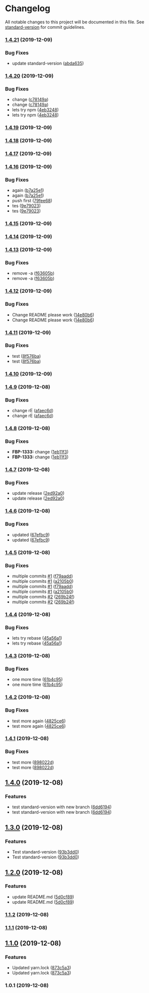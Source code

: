 # Changelog

All notable changes to this project will be documented in this file. See [standard-version](https://github.com/conventional-changelog/standard-version) for commit guidelines.

### [1.4.21](https://github.com/Lilmortal/game-recorder-ui/compare/v1.4.20...v1.4.21) (2019-12-09)


### Bug Fixes

* update standard-version ([abda635](https://github.com/Lilmortal/game-recorder-ui/commit/abda635701aa5ec6cfb3dec86d6e35b2feb00a30))

### [1.4.20](https://github.com/Lilmortal/game-recorder-ui/compare/v1.4.19...v1.4.20) (2019-12-09)


### Bug Fixes

* change ([c78149a](https://github.com/Lilmortal/game-recorder-ui/commit/c78149a80ff6370f93f3ea3e0339205d4ed92726))
* change ([c78149a](https://github.com/Lilmortal/game-recorder-ui/commit/c78149a80ff6370f93f3ea3e0339205d4ed92726))
* lets try npm ([4eb3248](https://github.com/Lilmortal/game-recorder-ui/commit/4eb32481f1c86da2310cd27b62236c61b7df8896))
* lets try npm ([4eb3248](https://github.com/Lilmortal/game-recorder-ui/commit/4eb32481f1c86da2310cd27b62236c61b7df8896))

### [1.4.19](https://github.com/Lilmortal/game-recorder-ui/compare/v1.4.18...v1.4.19) (2019-12-09)

### [1.4.18](https://github.com/Lilmortal/game-recorder-ui/compare/v1.4.17...v1.4.18) (2019-12-09)

### [1.4.17](https://github.com/Lilmortal/game-recorder-ui/compare/v1.4.16...v1.4.17) (2019-12-09)

### [1.4.16](https://github.com/Lilmortal/game-recorder-ui/compare/v1.4.15...v1.4.16) (2019-12-09)

### Bug Fixes

- again
  ([b7a25e1](https://github.com/Lilmortal/game-recorder-ui/commit/b7a25e1c30205bc7570e3304b5299014e1c995cf))
- again
  ([b7a25e1](https://github.com/Lilmortal/game-recorder-ui/commit/b7a25e1c30205bc7570e3304b5299014e1c995cf))
- push first
  ([79fee68](https://github.com/Lilmortal/game-recorder-ui/commit/79fee68798d9327c1b02063be3bdb93805e7650d))
- tes
  ([9e79023](https://github.com/Lilmortal/game-recorder-ui/commit/9e790233cde700c5677a77fa573a09629bebcfe1))
- tes
  ([9e79023](https://github.com/Lilmortal/game-recorder-ui/commit/9e790233cde700c5677a77fa573a09629bebcfe1))

### [1.4.15](https://github.com/Lilmortal/game-recorder-ui/compare/v1.4.14...v1.4.15) (2019-12-09)

### [1.4.14](https://github.com/Lilmortal/game-recorder-ui/compare/v1.4.13...v1.4.14) (2019-12-09)

### [1.4.13](https://github.com/Lilmortal/game-recorder-ui/compare/v1.4.12...v1.4.13) (2019-12-09)

### Bug Fixes

- remove -a
  ([f63605b](https://github.com/Lilmortal/game-recorder-ui/commit/f63605bf40f142cb9821e9e00d1028b6a72cb3da))
- remove -a
  ([f63605b](https://github.com/Lilmortal/game-recorder-ui/commit/f63605bf40f142cb9821e9e00d1028b6a72cb3da))

### [1.4.12](https://github.com/Lilmortal/game-recorder-ui/compare/v1.4.11...v1.4.12) (2019-12-09)

### Bug Fixes

- Change README please work
  ([14e80b6](https://github.com/Lilmortal/game-recorder-ui/commit/14e80b6fdbd91df969f2fedafb24cc20da65e6dd))
- Change README please work
  ([14e80b6](https://github.com/Lilmortal/game-recorder-ui/commit/14e80b6fdbd91df969f2fedafb24cc20da65e6dd))

### [1.4.11](https://github.com/Lilmortal/game-recorder-ui/compare/v1.4.10...v1.4.11) (2019-12-09)

### Bug Fixes

- test
  ([8f576ba](https://github.com/Lilmortal/game-recorder-ui/commit/8f576ba9083c6a0115a799aa53d5af5adbb88d56))
- test
  ([8f576ba](https://github.com/Lilmortal/game-recorder-ui/commit/8f576ba9083c6a0115a799aa53d5af5adbb88d56))

### [1.4.10](https://github.com/Lilmortal/game-recorder-ui/compare/v1.4.9...v1.4.10) (2019-12-09)

### [1.4.9](https://github.com/Lilmortal/game-recorder-ui/compare/v1.4.8...v1.4.9) (2019-12-08)

### Bug Fixes

- change rE
  ([afaec6d](https://github.com/Lilmortal/game-recorder-ui/commit/afaec6d7c54646d8cffff05433acceca2482721f))
- change rE
  ([afaec6d](https://github.com/Lilmortal/game-recorder-ui/commit/afaec6d7c54646d8cffff05433acceca2482721f))

### [1.4.8](https://github.com/Lilmortal/game-recorder-ui/compare/v1.4.7...v1.4.8) (2019-12-08)

### Bug Fixes

- **FBP-1333:** change
  ([1eb11f3](https://github.com/Lilmortal/game-recorder-ui/commit/1eb11f3972ab10a2f083b173641616258ec1d592))
- **FBP-1333:** change
  ([1eb11f3](https://github.com/Lilmortal/game-recorder-ui/commit/1eb11f3972ab10a2f083b173641616258ec1d592))

### [1.4.7](https://github.com/Lilmortal/game-recorder-ui/compare/v1.4.6...v1.4.7) (2019-12-08)

### Bug Fixes

- update release
  ([2ed92a0](https://github.com/Lilmortal/game-recorder-ui/commit/2ed92a066fc574f6f938ca114e8defd26e3a619a))
- update release
  ([2ed92a0](https://github.com/Lilmortal/game-recorder-ui/commit/2ed92a066fc574f6f938ca114e8defd26e3a619a))

### [1.4.6](https://github.com/Lilmortal/game-recorder-ui/compare/v1.4.5...v1.4.6) (2019-12-08)

### Bug Fixes

- updated
  ([67efbc9](https://github.com/Lilmortal/game-recorder-ui/commit/67efbc90da83dc7897fef1ae0826f1c40b3a4f55))
- updated
  ([67efbc9](https://github.com/Lilmortal/game-recorder-ui/commit/67efbc90da83dc7897fef1ae0826f1c40b3a4f55))

### [1.4.5](https://github.com/Lilmortal/game-recorder-ui/compare/v1.4.4...v1.4.5) (2019-12-08)

### Bug Fixes

- multiple commits [#1](https://github.com/Lilmortal/game-recorder-ui/issues/1)
  ([f79aadd](https://github.com/Lilmortal/game-recorder-ui/commit/f79aadd174add565e977127d9feb8c026c805f5b))
- multiple commits [#1](https://github.com/Lilmortal/game-recorder-ui/issues/1)
  ([a2105b0](https://github.com/Lilmortal/game-recorder-ui/commit/a2105b070f69a9a11818d6b8dab3dea2e113dbcb))
- multiple commits [#1](https://github.com/Lilmortal/game-recorder-ui/issues/1)
  ([f79aadd](https://github.com/Lilmortal/game-recorder-ui/commit/f79aadd174add565e977127d9feb8c026c805f5b))
- multiple commits [#1](https://github.com/Lilmortal/game-recorder-ui/issues/1)
  ([a2105b0](https://github.com/Lilmortal/game-recorder-ui/commit/a2105b070f69a9a11818d6b8dab3dea2e113dbcb))
- multiple commits [#2](https://github.com/Lilmortal/game-recorder-ui/issues/2)
  ([269b24f](https://github.com/Lilmortal/game-recorder-ui/commit/269b24f3bede706041cd93d4f211df184cfcfc7b))
- multiple commits [#2](https://github.com/Lilmortal/game-recorder-ui/issues/2)
  ([269b24f](https://github.com/Lilmortal/game-recorder-ui/commit/269b24f3bede706041cd93d4f211df184cfcfc7b))

### [1.4.4](https://github.com/Lilmortal/game-recorder-ui/compare/v1.4.3...v1.4.4) (2019-12-08)

### Bug Fixes

- lets try rebase
  ([45a56a1](https://github.com/Lilmortal/game-recorder-ui/commit/45a56a11f2b719abdce2ebadffde52fd402fe02b))
- lets try rebase
  ([45a56a1](https://github.com/Lilmortal/game-recorder-ui/commit/45a56a11f2b719abdce2ebadffde52fd402fe02b))

### [1.4.3](https://github.com/Lilmortal/game-recorder-ui/compare/v1.4.2...v1.4.3) (2019-12-08)

### Bug Fixes

- one more time
  ([61b4c95](https://github.com/Lilmortal/game-recorder-ui/commit/61b4c950b1ebc378e0f4b64526b7c66920854bf0))
- one more time
  ([61b4c95](https://github.com/Lilmortal/game-recorder-ui/commit/61b4c950b1ebc378e0f4b64526b7c66920854bf0))

### [1.4.2](https://github.com/Lilmortal/game-recorder-ui/compare/v1.4.1...v1.4.2) (2019-12-08)

### Bug Fixes

- test more again
  ([4825ce6](https://github.com/Lilmortal/game-recorder-ui/commit/4825ce678e68faa059769f486838b5cc23368939))
- test more again
  ([4825ce6](https://github.com/Lilmortal/game-recorder-ui/commit/4825ce678e68faa059769f486838b5cc23368939))

### [1.4.1](https://github.com/Lilmortal/game-recorder-ui/compare/v1.4.0...v1.4.1) (2019-12-08)

### Bug Fixes

- test more
  ([898022d](https://github.com/Lilmortal/game-recorder-ui/commit/898022d362cef568e6a64dfde67cdb14e7ca5254))
- test more
  ([898022d](https://github.com/Lilmortal/game-recorder-ui/commit/898022d362cef568e6a64dfde67cdb14e7ca5254))

## [1.4.0](https://github.com/Lilmortal/game-recorder-ui/compare/v1.3.0...v1.4.0) (2019-12-08)

### Features

- test standard-version with new branch
  ([6dd6194](https://github.com/Lilmortal/game-recorder-ui/commit/6dd6194b8c0d31b828b94e32e99560b78d09034a))
- test standard-version with new branch
  ([6dd6194](https://github.com/Lilmortal/game-recorder-ui/commit/6dd6194b8c0d31b828b94e32e99560b78d09034a))

## [1.3.0](https://github.com/Lilmortal/game-recorder-ui/compare/v1.2.0...v1.3.0) (2019-12-08)

### Features

- Test standard-version
  ([93b3dd0](https://github.com/Lilmortal/game-recorder-ui/commit/93b3dd0ad6a58d065ad76e18bab6e114209744fc))
- Test standard-version
  ([93b3dd0](https://github.com/Lilmortal/game-recorder-ui/commit/93b3dd0ad6a58d065ad76e18bab6e114209744fc))

## [1.2.0](https://github.com/Lilmortal/game-recorder-ui/compare/v1.1.2...v1.2.0) (2019-12-08)

### Features

- update README.md
  ([5d0cf89](https://github.com/Lilmortal/game-recorder-ui/commit/5d0cf8965c380ce34ece7b64fc5ea7b143eedf3e))
- update README.md
  ([5d0cf89](https://github.com/Lilmortal/game-recorder-ui/commit/5d0cf8965c380ce34ece7b64fc5ea7b143eedf3e))

### [1.1.2](https://github.com/Lilmortal/game-recorder-ui/compare/v1.1.1...v1.1.2) (2019-12-08)

### [1.1.1](https://github.com/Lilmortal/game-recorder-ui/compare/v1.1.0...v1.1.1) (2019-12-08)

## [1.1.0](https://github.com/Lilmortal/game-recorder-ui/compare/v1.0.1...v1.1.0) (2019-12-08)

### Features

- Updated yarn.lock
  ([873c5a3](https://github.com/Lilmortal/game-recorder-ui/commit/873c5a323ef765800151d502a0839451b73272f3))
- Updated yarn.lock
  ([873c5a3](https://github.com/Lilmortal/game-recorder-ui/commit/873c5a323ef765800151d502a0839451b73272f3))

### 1.0.1 (2019-12-08)
